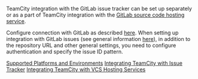 [//]: # (title: Integrating TeamCity with GitLab Issues)
[//]: # (auxiliary-id: Integrating TeamCity with GitLab Issues)

TeamCity integration with the GitLab issue tracker can be set up separately or as a part of TeamCity integration with the [GitLab source code hosting service](integrating-teamcity-with-vcs-hosting-services.md#integrating-teamcity-with-gitlab). 

Configure connection with GitLab as described [here](configuring-connections.md#gitlab). When setting up integration with GitLab issues (see general information [here](integrating-teamcity-with-issue-tracker.md#enabling-issue-tracker-integration)), in addition to the repository URL and other general settings, you need to configure authentication and specify the issue ID pattern.




<seealso>
        <category ref="concepts">
            <a href="supported-platforms-and-environments.md">Supported Platforms and Environments</a>
        </category>
        <category ref="admin-guide">
            <a href="integrating-teamcity-with-issue-tracker.md">Integrating TeamCity with Issue Tracker</a>
            <a href="integrating-teamcity-with-vcs-hosting-services.md">Integrating TeamCity with VCS Hosting Services</a>
        </category>
</seealso>
